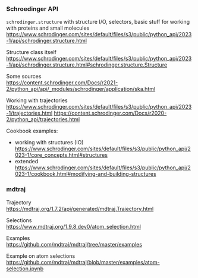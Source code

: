 ### Schroedinger API
`schrodinger.structure` with structure I/O, selectors, basic stuff for working with proteins and small molecules\
https://www.schrodinger.com/sites/default/files/s3/public/python_api/2023-1/api/schrodinger.structure.html

Structure class itself\
https://www.schrodinger.com/sites/default/files/s3/public/python_api/2023-1/api/schrodinger.structure.html#schrodinger.structure.Structure

Some sources\
https://content.schrodinger.com/Docs/r2021-2/python_api/api/_modules/schrodinger/application/ska.html

Working with trajectories\
https://www.schrodinger.com/sites/default/files/s3/public/python_api/2023-1/trajectories.html
https://content.schrodinger.com/Docs/r2020-2/python_api/trajectories.html

Cookbook examples:
- working with structures (IO)\
https://www.schrodinger.com/sites/default/files/s3/public/python_api/2023-1/core_concepts.html#structures
- extended\
https://www.schrodinger.com/sites/default/files/s3/public/python_api/2023-1/cookbook.html#modifying-and-building-structures

### mdtraj
Trajectory\
https://mdtraj.org/1.7.2/api/generated/mdtraj.Trajectory.html

Selections\
https://www.mdtraj.org/1.9.8.dev0/atom_selection.html

Examples\
https://github.com/mdtraj/mdtraj/tree/master/examples

Example on atom selections\
https://github.com/mdtraj/mdtraj/blob/master/examples/atom-selection.ipynb
